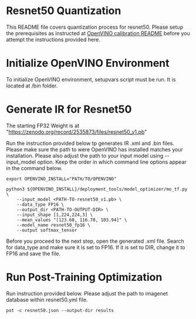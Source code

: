 #  Resnet50 Quantization

This README file covers quantization process for resnet50. Please setup the 
prerequisites as instructed at [OpenVINO calibration README](../README.md) before
you attempt the instructions provided here.

# Initialize OpenVINO Environment

To initialize OpenVINO environment, setupvars script must be run. It is located 
at <PATH-TO-OPENVINO>/bin folder.

# Generate IR for Resnet50

The starting FP32 Weight is at "https://zenodo.org/record/2535873/files/resnet50_v1.pb"

Run the instruction provided below tp generates IR .xml and .bin files. Please 
make sure the path to were OpenVINO has installed matches your installation.
Please also adjust the path to your input model using --input_model option.
Keep the order in which command line options appear in the command below.

```
export OPENVINO_INSTALL="PATH/TO/OPENVINO"

python3 ${OPENVINO_INSTALL}/deployment_tools/model_optimizer/mo_tf.py \
  	--input_model <PATH-TO-resnet50_v1.pb> \
	--data_type FP16 \
	--output_dir <PATH-TO-OUTPUT-DIR> \
	--input_shape [1,224,224,3] \
	--mean_values "[123.68, 116.78, 103.94]" \
	--model_name resnet50_fp16 \
	--output softmax_tensor
```
Before you proceed to the next step, open the generated .xml file. Search for data_type and
make sure it is set to FP16. If it is set to DIR, change it to FP16 and save the file.

# Run Post-Training Optimization

Run instruction provided below. Please adjust the path to imagenet database within
resnet50.yml file.

```
pot -c resnet50.json --output-dir results
```

